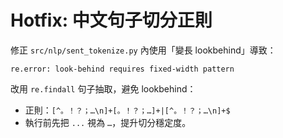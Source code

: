# Hotfix: 中文句子切分正則

修正 `src/nlp/sent_tokenize.py` 內使用「變長 lookbehind」導致：
```
re.error: look-behind requires fixed-width pattern
```
改用 `re.findall` 句子抽取，避免 lookbehind：
- 正則：`[^。！？；…\n]+[。！？；…]+|[^。！？；…\n]+$`
- 執行前先把 `...` 視為 `…`，提升切分穩定度。
